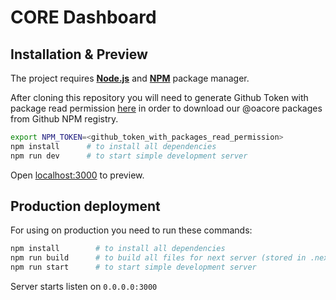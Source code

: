 # CORE Dashboard


## Installation & Preview

The project requires [__Node.js__][node-download] and
[__NPM__][npm-install] package manager.


After cloning this repository  you will need to generate Github Token with package read permission [here][github-token] in order to download our @oacore packages from Github NPM registry.


```sh
export NPM_TOKEN=<github_token_with_packages_read_permission>
npm install      # to install all dependencies
npm run dev      # to start simple development server
```

Open [localhost:3000](http://localhost:3000) to preview.

## Production deployment

For using on production you need to run these commands:

```sh
npm install        # to install all dependencies
npm run build      # to build all files for next server (stored in .next folder)
npm run start      # to start simple development server
```

Server starts listen on `0.0.0.0:3000`

[github-token]: https://github.com/settings/tokens
[node-download]: https://nodejs.org/en/download/
[npm-install]: https://www.npmjs.com/get-npm
[recommender-api]: https://core.ac.uk/recommender/register/
